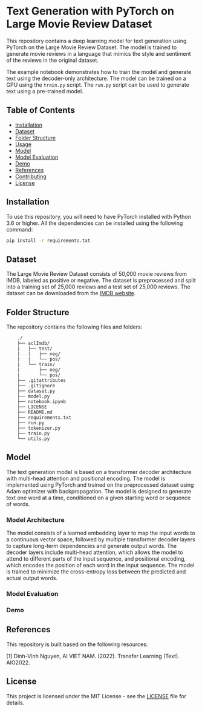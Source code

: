 # Text Generation with PyTorch on Large Movie Review Dataset

This repository contains a deep learning model for text generation using PyTorch on the Large Movie Review Dataset. The model is trained to generate movie reviews in a language that mimics the style and sentiment of the reviews in the original dataset.

The example notebook demonstrates how to train the model and generate text using the decoder-only architecture. The model can be trained on a GPU using the `train.py` script. The `run.py` script can be used to generate text using a pre-trained model.

## Table of Contents

-   [Installation](#installation)
-   [Dataset](#dataset)
-   [Folder Structure](#folder-structure)
-   [Usage](#usage)
-   [Model](#model)
-   [Model Evaluation](#model-evaluation)
-   [Demo](#demo)
-   [References](#references)
-   [Contributing](#contributing)
-   [License](#license)

## Installation

To use this repository, you will need to have PyTorch installed
with Python 3.6 or higher. All the dependencies can be installed using the following command:

```bash
pip install -r requirements.txt
```

## Dataset

The Large Movie Review Dataset consists of 50,000 movie reviews from IMDB, labeled as positive or negative. The dataset is preprocessed and split into a training set of 25,000 reviews and a test set of 25,000 reviews. The dataset can be downloaded from the [IMDB website](http://ai.stanford.edu/~amaas/data/sentiment/).

## Folder Structure

The repository contains the following files and folders:

```text
    ./
    ├── aclImdb/
    |   ├── test/
    |   |   ├── neg/
    |   |   └── pos/
    |   └── train/
    |       ├── neg/
    |       └── pos/
    ├── .gitattributes
    ├── .gitignore
    ├── dataset.py
    ├── model.py
    ├── notebook.ipynb
    ├── LICENSE
    ├── README.md
    ├── requirements.txt
    ├── run.py
    ├── tokenizer.py
    ├── train.py
    └── utils.py
```

## Model

The text generation model is based on a transformer decoder architecture with multi-head attention and positional encoding. The model is implemented using PyTorch and trained on the preprocessed dataset using Adam optimizer with backpropagation. The model is designed to generate text one word at a time, conditioned on a given starting word or sequence of words.

### Model Architecture

The model consists of a learned embedding layer to map the input words to a continuous vector space, followed by multiple transformer decoder layers to capture long-term dependencies and generate output words. The decoder layers include multi-head attention, which allows the model to attend to different parts of the input sequence, and positional encoding, which encodes the position of each word in the input sequence. The model is trained to minimize the cross-entropy loss between the predicted and actual output words.

### Model Evaluation

### Demo

## References

This repository is built based on the following resources:

[1] Dinh-Vinh Nguyen, AI VIET NAM. (2022). Transfer Learning (Text). AIO2022.

## License

This project is licensed under the MIT License - see the [LICENSE](LICENSE) file for details.
